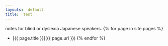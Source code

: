 ```yaml
---
layouts:  default
title:  test
---
```

 notes for blind or dyslexia Japanese speakers.
 {% for page in site.pages %}
- [{{ page.title }}]({{ page.url }})
 {% endfor %}
